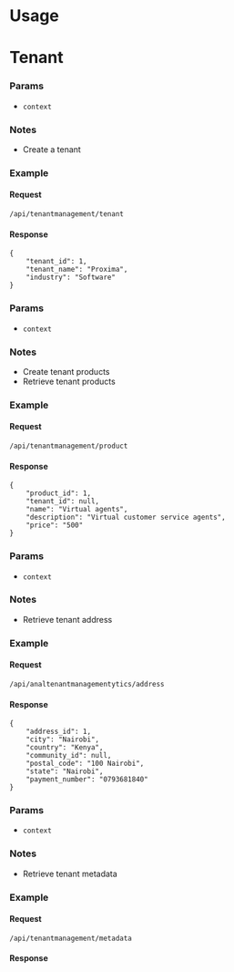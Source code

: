 Usage
=====


# Tenant


### Params
* `context` 

### Notes
* Create a tenant

### Example
#### Request
```
/api/tenantmanagement/tenant
```

#### Response
```
{
    "tenant_id": 1,
    "tenant_name": "Proxima",
    "industry": "Software"
}
```

### Params
* `context` 

### Notes
* Create tenant products
* Retrieve tenant products

### Example
#### Request
```
/api/tenantmanagement/product
```

#### Response
```
{
    "product_id": 1,
    "tenant_id": null,
    "name": "Virtual agents",
    "description": "Virtual customer service agents",
    "price": "500"
}
```

### Params
* `context` 

### Notes
* Retrieve tenant address

### Example
#### Request
```
/api/analtenantmanagementytics/address
```

#### Response
```
{
    "address_id": 1,
    "city": "Nairobi",
    "country": "Kenya",
    "community_id": null,
    "postal_code": "100 Nairobi",
    "state": "Nairobi",
    "payment_number": "0793681840"
}
```

### Params
* `context` 

### Notes
* Retrieve tenant metadata

### Example
#### Request
```
/api/tenantmanagement/metadata
```

#### Response
```

```



